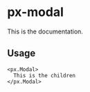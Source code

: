# px-modal
This is the documentation.


## Usage

```react
<px.Modal>
  This is the children
</px.Modal>
```
